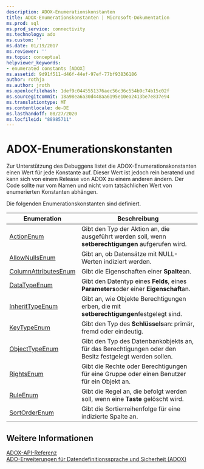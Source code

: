 ```yaml
---
description: ADOX-Enumerationskonstanten
title: ADOX-Enumerationskonstanten | Microsoft-Dokumentation
ms.prod: sql
ms.prod_service: connectivity
ms.technology: ado
ms.custom: ''
ms.date: 01/19/2017
ms.reviewer: ''
ms.topic: conceptual
helpviewer_keywords:
- enumerated constants [ADOX]
ms.assetid: 9d91f511-d46f-44ef-97ef-77bf93836186
author: rothja
ms.author: jroth
ms.openlocfilehash: 1def9c0445551376aec56c36c554b9c74b15c02f
ms.sourcegitcommit: 18a98ea6a30d448aa6195e10ea2413be7e837e94
ms.translationtype: MT
ms.contentlocale: de-DE
ms.lasthandoff: 08/27/2020
ms.locfileid: "88985711"
---
```

# <a name="adox-enumerated-constants"></a>ADOX-Enumerationskonstanten
Zur Unterstützung des Debuggens listet die ADOX-Enumerationskonstanten einen Wert für jede Konstante auf. Dieser Wert ist jedoch rein beratend und kann sich von einem Release von ADOX zu einem anderen ändern. Der Code sollte nur vom Namen und nicht vom tatsächlichen Wert von enumerierten Konstanten abhängen.  
  
 Die folgenden Enumerationskonstanten sind definiert.  
  
|Enumeration|Beschreibung|  
|-----------------|-----------------|  
|[ActionEnum](./actionenum.md)|Gibt den Typ der Aktion an, die ausgeführt werden soll, wenn **setberechtigungen** aufgerufen wird.|  
|[AllowNullsEnum](./allownullsenum.md)|Gibt an, ob Datensätze mit NULL-Werten indiziert werden.|  
|[ColumnAttributesEnum](./columnattributesenum.md)|Gibt die Eigenschaften einer **Spalte**an.|  
|[DataTypeEnum](../ado-api/datatypeenum.md)|Gibt den Datentyp eines **Felds**, eines **Parameters**oder einer **Eigenschaft**an.|  
|[InheritTypeEnum](./inherittypeenum.md)|Gibt an, wie Objekte Berechtigungen erben, die mit **setberechtigungen**festgelegt sind.|  
|[KeyTypeEnum](./keytypeenum.md)|Gibt den Typ des **Schlüssels**an: primär, fremd oder eindeutig.|  
|[ObjectTypeEnum](./objecttypeenum.md)|Gibt den Typ des Datenbankobjekts an, für das Berechtigungen oder den Besitz festgelegt werden sollen.|  
|[RightsEnum](./rightsenum.md)|Gibt die Rechte oder Berechtigungen für eine Gruppe oder einen Benutzer für ein Objekt an.|  
|[RuleEnum](./ruleenum.md)|Gibt die Regel an, die befolgt werden soll, wenn eine **Taste** gelöscht wird.|  
|[SortOrderEnum](./sortorderenum.md)|Gibt die Sortierreihenfolge für eine indizierte Spalte an.|  
  
## <a name="see-also"></a>Weitere Informationen  
 [ADOX-API-Referenz](./adox-object-model.md?view=sql-server-ver15)   
 [ADO-Erweiterungen für Datendefinitionssprache und Sicherheit (ADOX)](../../guide/extensions/ado-extensions-for-data-definition-language-and-security-adox.md)